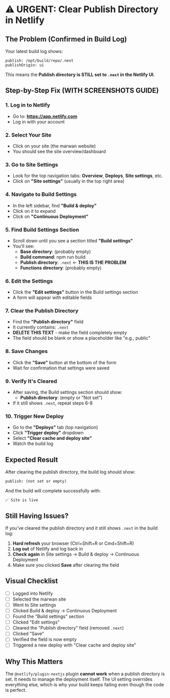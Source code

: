 # ⚠️ URGENT: Clear Publish Directory in Netlify

## The Problem (Confirmed in Build Log)
Your latest build log shows:
```
publish: /opt/build/repo/.next
publishOrigin: ui
```

This means the **Publish directory is STILL set to `.next` in the Netlify UI**.

## Step-by-Step Fix (WITH SCREENSHOTS GUIDE)

### 1. Log in to Netlify
- Go to: **https://app.netlify.com**
- Log in with your account

### 2. Select Your Site
- Click on your site (the marwan website)
- You should see the site overview/dashboard

### 3. Go to Site Settings
- Look for the top navigation tabs: **Overview**, **Deploys**, **Site settings**, etc.
- Click on **"Site settings"** (usually in the top right area)

### 4. Navigate to Build Settings
- In the left sidebar, find **"Build & deploy"**
- Click on it to expand
- Click on **"Continuous Deployment"**

### 5. Find Build Settings Section
- Scroll down until you see a section titled **"Build settings"**
- You'll see:
  - **Base directory**: (probably empty)
  - **Build command**: npm run build
  - **Publish directory**: `.next` ← **THIS IS THE PROBLEM**
  - **Functions directory**: (probably empty)

### 6. Edit the Settings
- Click the **"Edit settings"** button in the Build settings section
- A form will appear with editable fields

### 7. Clear the Publish Directory
- Find the **"Publish directory"** field
- It currently contains: `.next`
- **DELETE THIS TEXT** - make the field completely empty
- The field should be blank or show a placeholder like "e.g., public"

### 8. Save Changes
- Click the **"Save"** button at the bottom of the form
- Wait for confirmation that settings were saved

### 9. Verify It's Cleared
- After saving, the Build settings section should show:
  - **Publish directory**: (empty or "Not set")
- If it still shows `.next`, repeat steps 6-8

### 10. Trigger New Deploy
- Go to the **"Deploys"** tab (top navigation)
- Click **"Trigger deploy"** dropdown
- Select **"Clear cache and deploy site"**
- Watch the build log

## Expected Result
After clearing the publish directory, the build log should show:
```
publish: (not set or empty)
```

And the build will complete successfully with:
```
✅ Site is live
```

## Still Having Issues?
If you've cleared the publish directory and it still shows `.next` in the build log:

1. **Hard refresh** your browser (Ctrl+Shift+R or Cmd+Shift+R)
2. **Log out** of Netlify and log back in
3. **Check again** in Site settings → Build & deploy → Continuous Deployment
4. Make sure you clicked **Save** after clearing the field

## Visual Checklist
- [ ] Logged into Netlify
- [ ] Selected the marwan site
- [ ] Went to Site settings
- [ ] Clicked Build & deploy → Continuous Deployment
- [ ] Found the "Build settings" section
- [ ] Clicked "Edit settings"
- [ ] Cleared the "Publish directory" field (removed `.next`)
- [ ] Clicked "Save"
- [ ] Verified the field is now empty
- [ ] Triggered a new deploy with "Clear cache and deploy site"

## Why This Matters
The `@netlify/plugin-nextjs` plugin **cannot work** when a publish directory is set. It needs to manage the deployment itself. The UI setting overrides everything else, which is why your build keeps failing even though the code is perfect.
